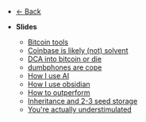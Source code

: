 * [← Back](../)
* **Slides**

  * [Bitcoin tools](/Slides/Bitcoin%20tools.md)
  * [Coinbase is likely (not) solvent](/Slides/Coinbase%20is%20likely%20(not)%20solvent.md)
  * [DCA into bitcoin or die](/Slides/DCA%20into%20bitcoin%20or%20die.md)
  * [dumbphones are cope](/Slides/dumbphones%20are%20cope.md)
  * [How I use AI](/Slides/How%20I%20use%20AI.md)
  * [How I use obsidian](/Slides/How%20I%20use%20obsidian.md)
  * [How to outperform](/Slides/How%20to%20outperform.md)
  * [Inheritance and 2-3 seed storage](/Slides/Inheritance%20and%202-3%20seed%20storage.md)
  * [You're actually understimulated](/Slides/You're%20actually%20understimulated.md)
